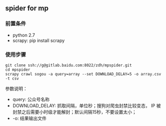 ## spider for mp

### 前置条件
* python 2.7
* scrapy: pip install scrapy

### 使用步骤
```
git clone ssh://g@gitlab.baidu.com:8022/zdh/mpspider.git
cd mpspider
scrapy crawl sogou -a query=array --set DOWNLOAD_DELAY=5 -o array.csv -t csv
```
参数说明：
* query: 公众号名称
* DOWNLOAD_DELAY: 抓取间隔，单位秒；搜狗对爬虫封禁比较变态， IP 被封禁之后需要小时级才能解封；默认间隔15秒，不要设置太小；
* -o: 结果输出文件



